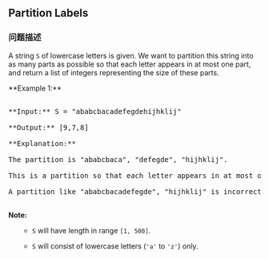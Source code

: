 ## Partition Labels  
### 问题描述

A string `S` of lowercase letters is given.  We want to partition this string into as many parts as possible so that each letter appears in at most one part, and return a list of integers representing the size of these parts.




<p>**Example 1:**<br />
<pre>
**Input:** S = "ababcbacadefegdehijhklij"
**Output:** [9,7,8]
**Explanation:**
The partition is "ababcbaca", "defegde", "hijhklij".
This is a partition so that each letter appears in at most one part.
A partition like "ababcbacadefegde", "hijhklij" is incorrect, because it splits S into less parts.
</pre>


**Note:**<br><ol>
- `S` will have length in range `[1, 500]`.
- `S` will consist of lowercase letters (`'a'` to `'z'`) only.
</ol>
